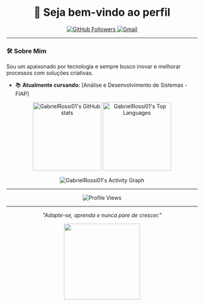 <h1 align="center">👋 Seja bem-vindo ao perfil </h1>

<p align="center">
  <a href="https://github.com/GabrielRossi01">
    <img src="https://img.shields.io/github/followers/GabrielRossi01?label=Follow&style=social" alt="GitHub Followers"
  </a>
  <a href="mailto:rossi17006@gmail.com">
    <img src="https://img.shields.io/badge/-rossi17006@gmail.com-D14836?style=flat&logo=gmail&logoColor=white" alt="Gmail">
  </a>
</p>

---

### 🛠️ Sobre Mim

Sou um apaixonado por tecnologia e sempre busco inovar e melhorar processos com soluções criativas.

- 📚 **Atualmente cursando:** [Análise e Desenvolvimento de Sistemas - FIAP]


<p align="center">
  <img height="180em" src="https://github-readme-stats.vercel.app/api?username=GabrielRossi01&show_icons=true&hide_border=true&theme=tokyonight" alt="GabrielRossi01's GitHub stats"/>
  <img height="180em" src="https://github-readme-stats.vercel.app/api/top-langs/?username=GabrielRossi01&layout=compact&langs_count=7&theme=tokyonight" alt="GabrielRossi01's Top Languages"/>
</p>


<!--START_SECTION:activity-->
<!--END_SECTION:activity-->


<p align="center">
  <img src="https://github-readme-activity-graph.vercel.app/graph?username=GabrielRossi01&theme=tokyo-night&bg_color=0d1117&color=79fe96&line=79fe96&point=ffffff&area=true" alt="GabrielRossi01's Activity Graph"/>
</p>

---

<p align="center">
  <img src="https://komarev.com/ghpvc/?username=GabrielRossi01&style=flat-square&color=blue" alt="Profile Views">
</p>

---

<p align="center">
  <i>"Adapte-se, aprenda e nunca pare de crescer."</i>
</p>

<p align="center">
  <img src="https://media.giphy.com/media/j2pOGeGYKe2xCCKwfi/giphy.gif" width="200"/>
</p>
